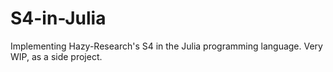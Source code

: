 # S4-in-Julia
Implementing Hazy-Research's S4 in the Julia programming language. Very WIP, as a side project.
